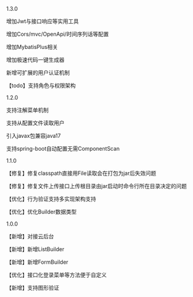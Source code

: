 1.3.0

增加Jwt与接口响应等实用工具

增加Cors/mvc/OpenApi/时间序列话等配置

增加MybatisPlus相关

增加极速代码一键生成器

新增可扩展的用户认证机制

【todo】支持角色与权限架构

1.2.0

支持注解菜单机制

支持从配置文件读取用户

引入javax包兼容java17

支持spring-boot自动配置无需ComponentScan

1.1.0

【修复】修复classpath直接用File读取会在打包为jar后失效问题

【修复】修复文件上传接口上传根目录由jar启动时命令行所在目录决定的问题

【优化】行为验证支持多实现架构支持

【优化】优化Builder数据类型

1.0.0

【新增】对接云后台

【新增】新增ListBuilder

【新增】新增FormBuilder

【优化】接口化登录菜单等方法便于自定义

【新增】支持图形验证
